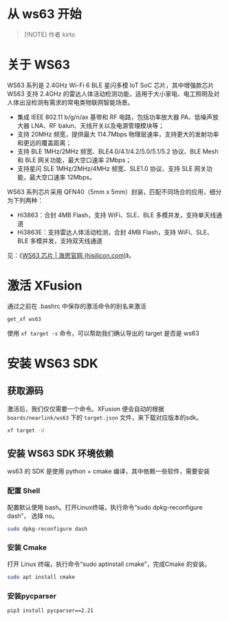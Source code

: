 # 从 ws63 开始

> [!NOTE] 作者
> kirto

# 关于 WS63

WS63 系列是 2.4GHz Wi-Fi 6 BLE 星闪多模 IoT SoC 芯片，其中增强款芯片 WS63 支持 2.4GHz 的雷达人体活动检测功能，适用于大小家电、电工照明及对人体出没检测有需求的常电类物联网智能场景。

- 集成 IEEE 802.11 b/g/n/ax 基带和 RF 电路，包括功率放大器 PA、低噪声放大器 LNA、RF balun、天线开关以及电源管理模块等；
- 支持 20MHz 频宽，提供最大 114.7Mbps 物理层速率，支持更大的发射功率和更远的覆盖距离；
- 支持 BLE 1MHz/2MHz 频宽、BLE4.0/4.1/4.2/5.0/5.1/5.2 协议、BLE Mesh 和 BLE 网关功能，最大空口速率 2Mbps；
- 支持星闪 SLE 1MHz/2MHz/4MHz 频宽、SLE1.0 协议、支持 SLE 网关功能，最大空口速率 12Mbps。

WS63 系列芯片采用 QFN40（5mm x 5mm）封装，匹配不同场合的应用，细分为下列两种：

- Hi3863：合封 4MB Flash，支持 WiFi、SLE、BLE 多模并发，支持单天线通道
- Hi3863E：支持雷达人体活动检测，合封 4MB Flash，支持 WiFi、SLE、BLE 多模并发，支持双天线通道

见：《[WS63 芯片 | 海思官网 (hisilicon.com)](https://www.hisilicon.com/cn/products/connectivity/short-range-IoT/wifi-nearlink-ble/Hi3863V100)》。

# 激活 XFusion

通过之前在 .bashrc 中保存的激活命令的别名来激活
```bash
get_xf ws63
```

使用 `xf target -s` 命令，可以帮助我们确认导出的 target 是否是 ws63

# 安装 WS63 SDK

## 获取源码

激活后，我们仅仅需要一个命令。XFusion 便会自动的根据 `boards/nearlink/ws63` 下的 `target.json` 文件，来下载对应版本的sdk。

```bash
xf target -d
```

## 安装 WS63 SDK 环境依赖

ws63 的 SDK 是使用 python + cmake 编译，其中依赖一些软件，需要安装

### 配置 Shell
配置默认使用 bash。打开Linux终端，执行命令“sudo dpkg-reconfigure dash”， 选择 no。
```bash
sudo dpkg-reconfigure dash
```

### 安装 Cmake
打开 Linux 终端，执行命令“sudo aptinstall cmake”，完成Cmake 的安装。
```bash
sudo apt install cmake
```

### 安装pycparser
```bash
pip3 install pycparser==2.21
```

